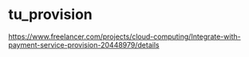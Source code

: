 # tu_provision
https://www.freelancer.com/projects/cloud-computing/Integrate-with-payment-service-provision-20448979/details
